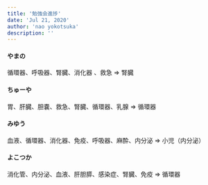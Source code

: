 ```yaml
---
title: '勉強会進捗'
date: 'Jul 21, 2020'
author: 'nao yokotsuka'
description: ''
---
```


#### やまの

循環器、呼吸器、腎臓、消化器 、救急 => 腎臓 

#### ちゅーや

胃、肝臓、胆嚢、救急、腎臓、循環器、乳腺 => 循環器

#### みゆう

血液、循環器、消化器、免疫、呼吸器、麻酔、内分泌 => 小児（内分泌） 

#### よこつか

消化管、内分泌、血液、肝胆膵、感染症、腎臓、免疫 => 循環器 

